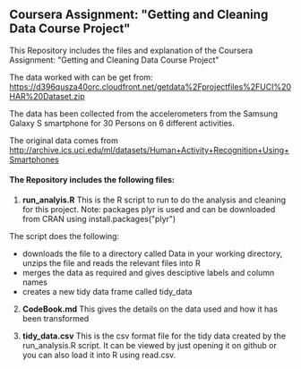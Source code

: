 ## Coursera Assignment: "Getting and Cleaning Data Course Project" 


This Repository includes the files and explanation of the Coursera Assignment: "Getting and Cleaning Data Course Project"

The data worked with can be get from: 
https://d396qusza40orc.cloudfront.net/getdata%2Fprojectfiles%2FUCI%20HAR%20Dataset.zip 

The data has been collected from the accelerometers from the Samsung Galaxy S smartphone for 30 Persons on 6 different activities.

The original data comes from http://archive.ics.uci.edu/ml/datasets/Human+Activity+Recognition+Using+Smartphones


#### The Repository includes the following files:

1) **run_analyis.R**
This is the R script to run to do the analysis and cleaning for this project.
Note: packages plyr is used and can be downloaded from CRAN using install.packages("plyr")

The script does the following:
- downloads the file to a directory called Data in your working directory, unzips the file and reads the relevant files into R 
- merges the data as required and gives desciptive labels and column names
- creates a new tidy data frame called tidy_data

2) **CodeBook.md**
This gives the details on the data used and how it has been transformed

3) **tidy_data.csv**
This is the csv format file for the tidy data created by the run_analysis.R script.
It can be viewed by just opening it on github or you can also load it into R using read.csv.





